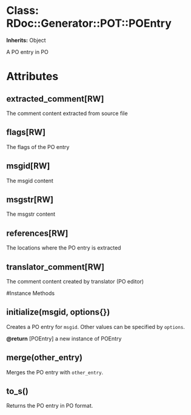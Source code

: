 # Class: RDoc::Generator::POT::POEntry
**Inherits:** Object
    

A PO entry in PO


# Attributes
## extracted_comment[RW] [](#attribute-i-extracted_comment)
The comment content extracted from source file

## flags[RW] [](#attribute-i-flags)
The flags of the PO entry

## msgid[RW] [](#attribute-i-msgid)
The msgid content

## msgstr[RW] [](#attribute-i-msgstr)
The msgstr content

## references[RW] [](#attribute-i-references)
The locations where the PO entry is extracted

## translator_comment[RW] [](#attribute-i-translator_comment)
The comment content created by translator (PO editor)


#Instance Methods
## initialize(msgid, options{}) [](#method-i-initialize)
Creates a PO entry for `msgid`. Other values can be specified by `options`.

**@return** [POEntry] a new instance of POEntry

## merge(other_entry) [](#method-i-merge)
Merges the PO entry with `other_entry`.

## to_s() [](#method-i-to_s)
Returns the PO entry in PO format.

